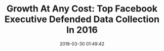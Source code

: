 ---
date: 2018-03-30 01:49:42
link:
  source: pocket
  source_url: https://getpocket.com
  text: 'Growth At Any Cost: Top Facebook Executive Defended Data Collection In 2016'
  url: https://www.buzzfeed.com/ryanmac/growth-at-any-cost-top-facebook-executive-defended-data?utm_term=.bgrq1x30RK#.wapEVG4NQr
slug: growth-at-any-cost-top-facebook-executive-defended-data-collection-in-2016
source: pocket
title: 'Growth At Any Cost: Top Facebook Executive Defended Data Collection In 2016'
---
